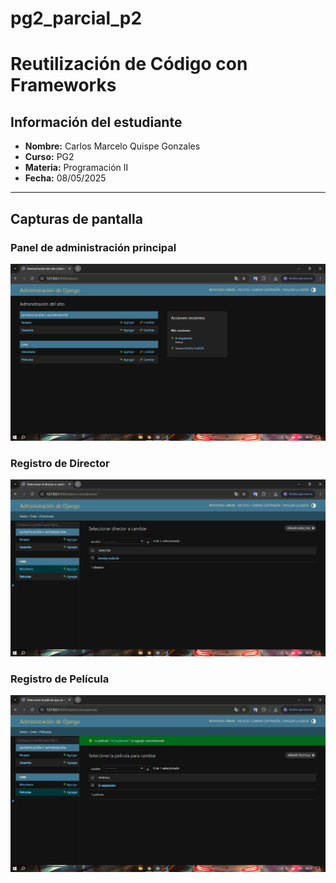 # pg2_parcial_p2

# Reutilización de Código con Frameworks

## Información del estudiante

- **Nombre:** Carlos Marcelo Quispe Gonzales
- **Curso:** PG2
- **Materia:** Programación II
- **Fecha:** 08/05/2025

---

## Capturas de pantalla

### Panel de administración principal
![Panel principal](Capturas/resultado1.png)

### Registro de Director
![Registro director](Capturas/resultado2.png)

### Registro de Película
![Registro película](Capturas/resultado.png)
